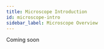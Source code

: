 ```yaml
---
title: Microscope Introduction
id: microscope-intro
sidebar_label: Microscope Overview
---
```

Coming soon